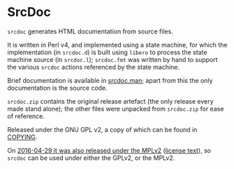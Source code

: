 # SrcDoc

`srcdoc` generates HTML documentation from source files.

It is written in Perl v4, and implemented using a state machine, for 
which the implementation (in `srcdoc.d`) is built using `libero` to 
process the state machine source (in `srcdoc.l`); `srcdoc.fmt` was 
written by hand to support the various `srcdoc` actions referenced
by the state machine.

Brief documentation is available in [srcdoc.man](srcdoc.man); apart from
this the only documentation is the source code.

`srcdoc.zip` contains the original release artefact (the only release
every made stand alone); the other files were unpacked from `srcdoc.zip`
for ease of reference.

Released under the GNU GPL v2, a copy of which can be found in 
[COPYING](COPYING).

On [2016-04-29 it was also released under the
MPLv2](https://github.com/imatix-legacy/license) ([license
text](https://imatix-legacy.github.io/license/MPLv2.html)), so
`srcdoc` can be used under either the GPLv2, or the MPLv2.
